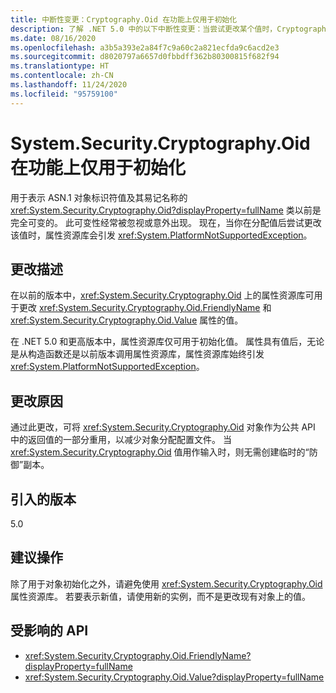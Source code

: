 ```yaml
---
title: 中断性变更：Cryptography.Oid 在功能上仅用于初始化
description: 了解 .NET 5.0 中的以下中断性变更：当尝试更改某个值时，Cryptography.Oid 类的属性资源库现在会引发异常。
ms.date: 08/16/2020
ms.openlocfilehash: a3b5a393e2a84f7c9a60c2a821ecfda9c6acd2e3
ms.sourcegitcommit: d8020797a6657d0fbbdff362b80300815f682f94
ms.translationtype: HT
ms.contentlocale: zh-CN
ms.lasthandoff: 11/24/2020
ms.locfileid: "95759100"
---
```

# <a name="systemsecuritycryptographyoid-is-functionally-init-only"></a>System.Security.Cryptography.Oid 在功能上仅用于初始化

用于表示 ASN.1 对象标识符值及其易记名称的 <xref:System.Security.Cryptography.Oid?displayProperty=fullName> 类以前是完全可变的。 此可变性经常被忽视或意外出现。 现在，当你在分配值后尝试更改该值时，属性资源库会引发 <xref:System.PlatformNotSupportedException>。

## <a name="change-description"></a>更改描述

在以前的版本中，<xref:System.Security.Cryptography.Oid> 上的属性资源库可用于更改 <xref:System.Security.Cryptography.Oid.FriendlyName> 和 <xref:System.Security.Cryptography.Oid.Value> 属性的值。

在 .NET 5.0 和更高版本中，属性资源库仅可用于初始化值。 属性具有值后，无论是从构造函数还是以前版本调用属性资源库，属性资源库始终引发 <xref:System.PlatformNotSupportedException>。

## <a name="reason-for-change"></a>更改原因

通过此更改，可将 <xref:System.Security.Cryptography.Oid> 对象作为公共 API 中的返回值的一部分重用，以减少对象分配配置文件。 当 <xref:System.Security.Cryptography.Oid> 值用作输入时，则无需创建临时的“防御”副本。

## <a name="version-introduced"></a>引入的版本

5.0

## <a name="recommended-action"></a>建议操作

除了用于对象初始化之外，请避免使用 <xref:System.Security.Cryptography.Oid> 属性资源库。 若要表示新值，请使用新的实例，而不是更改现有对象上的值。

## <a name="affected-apis"></a>受影响的 API

- <xref:System.Security.Cryptography.Oid.FriendlyName?displayProperty=fullName>
- <xref:System.Security.Cryptography.Oid.Value?displayProperty=fullName>

<!--

### Affected APIs

- `P:System.Security.Cryptography.Oid.FriendlyName`
- `P:System.Security.Cryptography.Oid.Value`

### Category

Cryptography

-->
